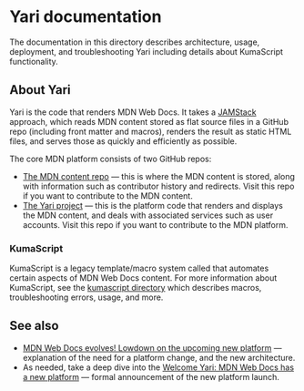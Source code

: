 # Yari documentation

The documentation in this directory describes architecture, usage, deployment,
and troubleshooting Yari including details about KumaScript functionality.

## About Yari

Yari is the code that renders MDN Web Docs. It takes a
[JAMStack](https://jamstack.org/) approach, which reads MDN content stored as
flat source files in a GitHub repo (including front matter and macros), renders
the result as static HTML files, and serves those as quickly and efficiently as
possible.

The core MDN platform consists of two GitHub repos:

- [The MDN content repo](https://github.com/mdn/content) — this is where the MDN
  content is stored, along with information such as contributor history and
  redirects. Visit this repo if you want to contribute to the MDN content.
- [The Yari project](https://github.com/mdn/yari) — this is the platform code
  that renders and displays the MDN content, and deals with associated services
  such as user accounts. Visit this repo if you want to contribute to the MDN
  platform.

### KumaScript

KumaScript is a legacy template/macro system called that automates certain
aspects of MDN Web Docs content. For more information about KumaScript, see the
[kumascript directory](./kumascript/) which describes macros, troubleshooting
errors, usage, and more.

## See also

- [MDN Web Docs evolves! Lowdown on the upcoming new platform](https://hacks.mozilla.org/2020/10/mdn-web-docs-evolves-lowdown-on-the-upcoming-new-platform/)
  — explanation of the need for a platform change, and the new architecture.
- As needed, take a deep dive into the
  [Welcome Yari: MDN Web Docs has a new platform](https://hacks.mozilla.org/2020/12/welcome-yari-mdn-web-docs-has-a-new-platform/)
  — formal announcement of the new platform launch.
